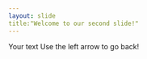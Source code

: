 ```yaml
--- 
layout: slide
title:"Welcome to our second slide!"
---
```


Your text
Use the left arrow to go back!
